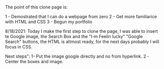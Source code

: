 The point of this clone page is:

1 - Demostrated that I can do a webpage from zero
2 - Get more familiarice with HTML and CSS
3 - Begun my portfolio


8/18/2021: Today I make the first step to clone the page, I was able to
insert te Google image, the Search Box and the "I-m Feelin lucky" "Google
Search" buttons, the HTML is altmost ready, for the next days probably I will
focus in CSS.

Next steps":
1- Put the image google directly and no from hyperlink.
2 -Center the boxes and image.
